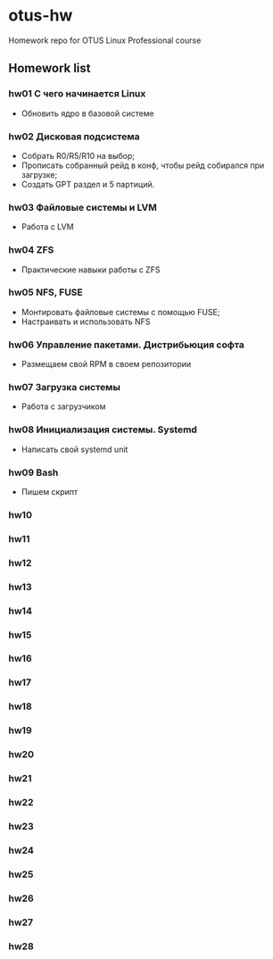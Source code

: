 # otus-hw
Homework repo for OTUS Linux Professional course

## Homework list
### hw01 С чего начинается Linux 
* Обновить ядро в базовой системе
### hw02 Дисковая подсистема 
* Собрать R0/R5/R10 на выбор;
* Прописать собранный рейд в конф, чтобы рейд собирался при загрузке;
* Создать GPT раздел и 5 партиций.
### hw03 Файловые системы и LVM
* Работа с LVM
### hw04 ZFS 
* Практические навыки работы с ZFS
### hw05 NFS, FUSE 
* Монтировать файловые системы с помощью FUSE;
* Настраивать и использовать NFS
### hw06 Управление пакетами. Дистрибьюция софта 
* Размещаем свой RPM в своем репозитории
### hw07 Загрузка системы 
* Работа с загрузчиком
### hw08 Инициализация системы. Systemd
* Написать свой systemd unit
### hw09 Bash 
* Пишем скрипт
### hw10 
### hw11 
### hw12 
### hw13 
### hw14 
### hw15 
### hw16 
### hw17 
### hw18 
### hw19 
### hw20 
### hw21 
### hw22 
### hw23 
### hw24 
### hw25 
### hw26 
### hw27 
### hw28

